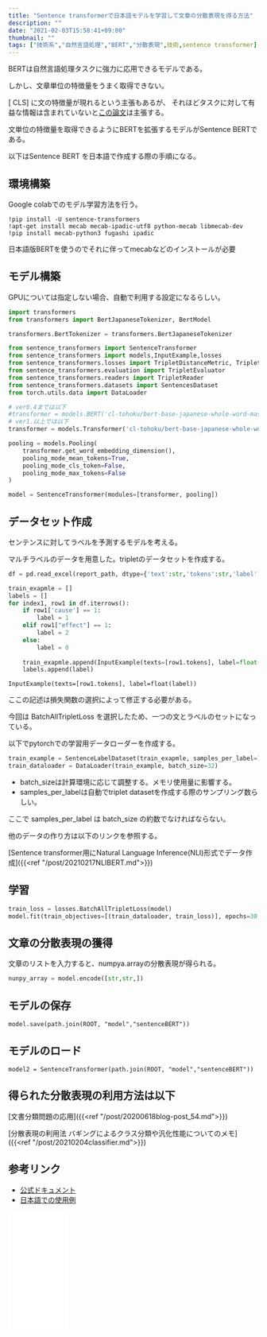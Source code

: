 ```yaml
---
title: "Sentence transformerで日本語モデルを学習して文章の分散表現を得る方法"
description: ""
date: "2021-02-03T15:58:41+09:00"
thumbnail: ""
tags: ["技術系","自然言語処理","BERT","分散表現",技術,sentence transformer]
---
```

BERTは自然言語処理タスクに強力に応用できるモデルである。

しかし、文章単位の特徴量をうまく取得できない。

\[ CLS\] に文の特徴量が現れるという主張もあるが、
それほどタスクに対して有益な情報は含まれていないと[この論文](https://arxiv.org/abs/1908.10084)は主張する。

文単位の特徴量を取得できるようにBERTを拡張するモデルがSentence BERTである。

以下はSentence BERT を日本語で作成する際の手順になる。

## 環境構築
Google colabでのモデル学習方法を行う。 

```
!pip install -U sentence-transformers
!apt-get install mecab mecab-ipadic-utf8 python-mecab libmecab-dev
!pip install mecab-python3 fugashi ipadic
```
日本語版BERTを使うのでそれに伴ってmecabなどのインストールが必要

## モデル構築
GPUについては指定しない場合、自動で利用する設定になるらしい。
```py
import transformers
from transformers import BertJapaneseTokenizer, BertModel

transformers.BertTokenizer = transformers.BertJapaneseTokenizer

from sentence_transformers import SentenceTransformer
from sentence_transformers import models,InputExample,losses
from sentence_transformers.losses import TripletDistanceMetric, TripletLoss
from sentence_transformers.evaluation import TripletEvaluator
from sentence_transformers.readers import TripletReader
from sentence_transformers.datasets import SentencesDataset
from torch.utils.data import DataLoader

# ver0.4までは以下
#transformer = models.BERT('cl-tohoku/bert-base-japanese-whole-word-masking')
# ver1.以上では以下
transformer = models.Transformer('cl-tohoku/bert-base-japanese-whole-word-masking')

pooling = models.Pooling(
    transformer.get_word_embedding_dimension(), 
    pooling_mode_mean_tokens=True, 
    pooling_mode_cls_token=False, 
    pooling_mode_max_tokens=False
)

model = SentenceTransformer(modules=[transformer, pooling])
```
## データセット作成
センテンスに対してラベルを予測するモデルを考える。

マルチラベルのデータを用意した。tripletのデータセットを作成する。
```py
df = pd.read_excel(report_path, dtype={'text':str,'tokens':str,'label':int,"cause":int,"effect":int,})

train_exapmle = []
labels = []
for index1, row1 in df.iterrows():    
    if row1['cause'] == 1:
        label = 1
    elif row1["effect"] == 1:
        label = 2
    else:
        label = 0
        
    train_exapmle.append(InputExample(texts=[row1.tokens], label=float(label)))
    labels.append(label)
```

    InputExample(texts=[row1.tokens], label=float(label))
ここの記述は損失関数の選択によって修正する必要がある。

今回は BatchAllTripletLoss を選択したため、一つの文とラベルのセットになっている。

以下でpytorchでの学習用データローダーを作成する。
```py
train_example = SentenceLabelDataset(train_exapmle, samples_per_label=16)
train_dataloader = DataLoader(train_example, batch_size=32)
```
- batch_sizeは計算環境に応じて調整する。メモリ使用量に影響する。
- samples_per_labelは自動でtriplet datasetを作成する際のサンプリング数らしい。

ここで samples_per_label は batch_size の約数でなければならない。

他のデータの作り方は以下のリンクを参照する。

[Sentence transformer用にNatural Language Inference(NLI)形式でデータ作成]({{<ref "/post/20210217NLIBERT.md">}})

## 学習

```py
train_loss = losses.BatchAllTripletLoss(model)
model.fit(train_objectives=[(train_dataloader, train_loss)], epochs=30, warmup_steps=100)
```

## 文章の分散表現の獲得
文章のリストを入力すると、numpya.arrayの分散表現が得られる。
```py
nunpy_array = model.encode([str,str,])
```
## モデルの保存
    model.save(path.join(ROOT, "model","sentenceBERT"))

## モデルのロード
    model2 = SentenceTransformer(path.join(ROOT, "model","sentenceBERT"))


## 得られた分散表現の利用方法は以下
[文書分類問題の応用]({{<ref "/post/20200618blog-post_54.md">}})

[分散表現の利用法 バギングによるクラス分類や汎化性能についてのメモ]({{<ref "/post/20210204classifier.md">}})

## 参考リンク
- [公式ドキュメント](https://www.sbert.net/docs/package_reference/losses.html)
- [日本語での使用例](https://www.ogis-ri.co.jp/otc/hiroba/technical/similar-document-search/part9.html)

<iframe style="width:120px;height:240px;" marginwidth="0" marginheight="0" scrolling="no" frameborder="0" src="//rcm-fe.amazon-adsystem.com/e/cm?lt1=_blank&bc1=000000&IS2=1&bg1=FFFFFF&fc1=000000&lc1=0000FF&t=subculturesci-22&language=ja_JP&o=9&p=8&l=as4&m=amazon&f=ifr&ref=as_ss_li_til&asins=B084WPRT44&linkId=7f1720c9cca99ccf6b5daeb1270354fa"></iframe>